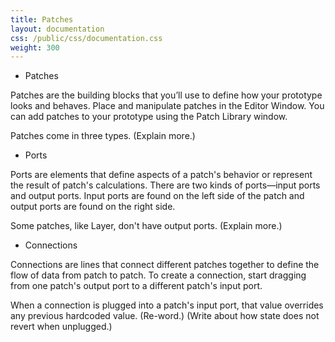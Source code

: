 ```yaml
---
title: Patches
layout: documentation
css: /public/css/documentation.css
weight: 300
---
```


* Patches

Patches are the building blocks that you’ll use to define how your prototype looks and behaves. Place and manipulate patches in the Editor Window. You can add patches to your prototype using the Patch Library window.

Patches come in three types. (Explain more.)

* Ports

Ports are elements that define aspects of a patch's behavior or represent the result of patch's calculations. There are two kinds of ports&mdash;input ports and output ports. Input ports are found on the left side of the patch and output ports are found on the right side.

Some patches, like Layer, don't have output ports. (Explain more.)

* Connections

Connections are lines that connect different patches together to define the flow of data from patch to patch. To create a connection, start dragging from one patch's output port to a different patch's input port.

When a connection is plugged into a patch's input port, that value overrides any previous hardcoded value. (Re-word.) (Write about how state does not revert when unplugged.)